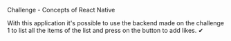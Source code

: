 Challenge  - Concepts of React Native

With this application it's possible to use the backend made on the challenge 1 to list all the items of the list and press on the button to add likes. ✔
